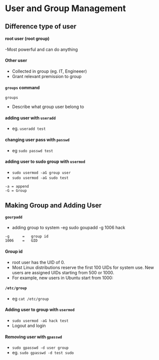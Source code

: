 # User and Group Management

## Difference type of user

#### root user (root group)

-Most powerful and can do anything

#### Other user

- Collected in group (eg. IT, Engineeer)
- Grant relevant premission to group

#### `groups` command

`groups`

- Describe what group user belong to

#### adding user with `useradd`

- eg. `useradd test`

#### changing user pass with `passwd`

- eg `sudo passwd test` 

#### adding user to sudo group with `usermod`

- `sudo usermod -aG group user`
- `sudo usermod -aG sudo test`
```
-a = append
-G = Group
```
## Making Group and Adding User

#### `gourpadd`

- adding group to system
-eg sudo goupadd -g 1006 hack

```
-g      =   group id
1006    =   GID

```
#### Group id

- root user has the UID of 0. 
- Most Linux distributions reserve the first 100 UIDs for system use. New users are assigned UIDs starting from 500 or 1000. 
- For example, new users in Ubuntu start from 1000:

#### `/etc/group`

- eg `cat /etc/group`


#### Adding user to group with `usermod`

- `sudo usermod -aG hack test`
- Logout and login

#### Removing user with `gpasswd`

- `sudo gpasswd -d user group`
- eg. `sudo gpasswd -d test sudo`








